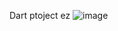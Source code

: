 Dart ptoject ez
![image](https://github.com/BoBBruh1/demopro/assets/114903383/3cd83225-9aaf-401e-adc8-01615b6492d3)
